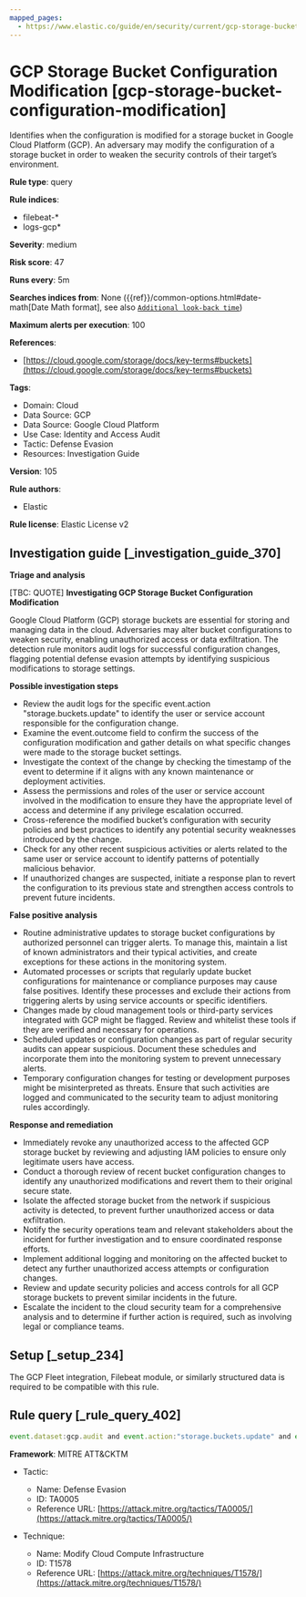 ```yaml
---
mapped_pages:
  - https://www.elastic.co/guide/en/security/current/gcp-storage-bucket-configuration-modification.html
---
```


# GCP Storage Bucket Configuration Modification [gcp-storage-bucket-configuration-modification]

Identifies when the configuration is modified for a storage bucket in Google Cloud Platform (GCP). An adversary may modify the configuration of a storage bucket in order to weaken the security controls of their target’s environment.

**Rule type**: query

**Rule indices**:

* filebeat-*
* logs-gcp*

**Severity**: medium

**Risk score**: 47

**Runs every**: 5m

**Searches indices from**: None ({{ref}}/common-options.html#date-math[Date Math format], see also [`Additional look-back time`](docs-content://solutions/security/detect-and-alert/create-detection-rule.md#rule-schedule))

**Maximum alerts per execution**: 100

**References**:

* [https://cloud.google.com/storage/docs/key-terms#buckets](https://cloud.google.com/storage/docs/key-terms#buckets)

**Tags**:

* Domain: Cloud
* Data Source: GCP
* Data Source: Google Cloud Platform
* Use Case: Identity and Access Audit
* Tactic: Defense Evasion
* Resources: Investigation Guide

**Version**: 105

**Rule authors**:

* Elastic

**Rule license**: Elastic License v2

## Investigation guide [_investigation_guide_370]

**Triage and analysis**

[TBC: QUOTE]
**Investigating GCP Storage Bucket Configuration Modification**

Google Cloud Platform (GCP) storage buckets are essential for storing and managing data in the cloud. Adversaries may alter bucket configurations to weaken security, enabling unauthorized access or data exfiltration. The detection rule monitors audit logs for successful configuration changes, flagging potential defense evasion attempts by identifying suspicious modifications to storage settings.

**Possible investigation steps**

* Review the audit logs for the specific event.action "storage.buckets.update" to identify the user or service account responsible for the configuration change.
* Examine the event.outcome field to confirm the success of the configuration modification and gather details on what specific changes were made to the storage bucket settings.
* Investigate the context of the change by checking the timestamp of the event to determine if it aligns with any known maintenance or deployment activities.
* Assess the permissions and roles of the user or service account involved in the modification to ensure they have the appropriate level of access and determine if any privilege escalation occurred.
* Cross-reference the modified bucket’s configuration with security policies and best practices to identify any potential security weaknesses introduced by the change.
* Check for any other recent suspicious activities or alerts related to the same user or service account to identify patterns of potentially malicious behavior.
* If unauthorized changes are suspected, initiate a response plan to revert the configuration to its previous state and strengthen access controls to prevent future incidents.

**False positive analysis**

* Routine administrative updates to storage bucket configurations by authorized personnel can trigger alerts. To manage this, maintain a list of known administrators and their typical activities, and create exceptions for these actions in the monitoring system.
* Automated processes or scripts that regularly update bucket configurations for maintenance or compliance purposes may cause false positives. Identify these processes and exclude their actions from triggering alerts by using service accounts or specific identifiers.
* Changes made by cloud management tools or third-party services integrated with GCP might be flagged. Review and whitelist these tools if they are verified and necessary for operations.
* Scheduled updates or configuration changes as part of regular security audits can appear suspicious. Document these schedules and incorporate them into the monitoring system to prevent unnecessary alerts.
* Temporary configuration changes for testing or development purposes might be misinterpreted as threats. Ensure that such activities are logged and communicated to the security team to adjust monitoring rules accordingly.

**Response and remediation**

* Immediately revoke any unauthorized access to the affected GCP storage bucket by reviewing and adjusting IAM policies to ensure only legitimate users have access.
* Conduct a thorough review of recent bucket configuration changes to identify any unauthorized modifications and revert them to their original secure state.
* Isolate the affected storage bucket from the network if suspicious activity is detected, to prevent further unauthorized access or data exfiltration.
* Notify the security operations team and relevant stakeholders about the incident for further investigation and to ensure coordinated response efforts.
* Implement additional logging and monitoring on the affected bucket to detect any further unauthorized access attempts or configuration changes.
* Review and update security policies and access controls for all GCP storage buckets to prevent similar incidents in the future.
* Escalate the incident to the cloud security team for a comprehensive analysis and to determine if further action is required, such as involving legal or compliance teams.


## Setup [_setup_234]

The GCP Fleet integration, Filebeat module, or similarly structured data is required to be compatible with this rule.


## Rule query [_rule_query_402]

```js
event.dataset:gcp.audit and event.action:"storage.buckets.update" and event.outcome:success
```

**Framework**: MITRE ATT&CKTM

* Tactic:

    * Name: Defense Evasion
    * ID: TA0005
    * Reference URL: [https://attack.mitre.org/tactics/TA0005/](https://attack.mitre.org/tactics/TA0005/)

* Technique:

    * Name: Modify Cloud Compute Infrastructure
    * ID: T1578
    * Reference URL: [https://attack.mitre.org/techniques/T1578/](https://attack.mitre.org/techniques/T1578/)



